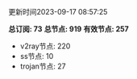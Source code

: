 更新时间2023-09-17 08:57:25

**总订阅: 73**
**总节点: 919**
**有效节点: 257**
- v2ray节点: 220
- ss节点: 10
- trojan节点: 27
